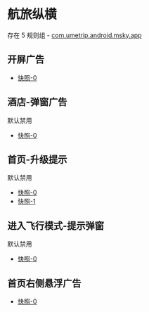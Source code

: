 # 航旅纵横

存在 5 规则组 - [com.umetrip.android.msky.app](/src/apps/com.umetrip.android.msky.app.ts)

## 开屏广告

- [快照-0](https://gkd-kit.gitee.io/import/12642287)

## 酒店-弹窗广告

默认禁用

- [快照-0](https://gkd-kit.songe.li/import/12909632)

## 首页-升级提示

默认禁用

- [快照-0](https://gkd-kit.gitee.io/import/12838294)
- [快照-1](https://gkd-kit.gitee.io/import/12838293)

## 进入飞行模式-提示弹窗

默认禁用

- [快照-0](https://gkd-kit.songe.li/import/12750185)

## 首页右侧悬浮广告

- [快照-0](https://gkd-kit.songe.li/import/12783264)

